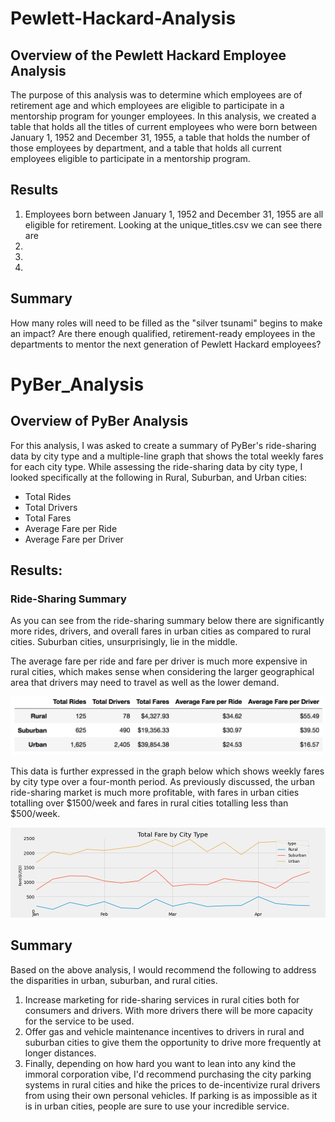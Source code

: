 # Pewlett-Hackard-Analysis
## Overview of the Pewlett Hackard Employee Analysis
The purpose of this analysis was to determine which employees are of retirement age and which employees are eligible to participate in a mentorship program for younger employees. In this analysis, we created a table that holds all the titles of current employees who were born between January 1, 1952 and December 31, 1955, a table that holds the number of those employees by department, and a table that holds all current employees eligible to participate in a mentorship program.

## Results
1. Employees born between January 1, 1952 and December 31, 1955 are all eligible for retirement. Looking at the unique_titles.csv we can see there are 
2.
3.
4.

## Summary
How many roles will need to be filled as the "silver tsunami" begins to make an impact?
Are there enough qualified, retirement-ready employees in the departments to mentor the next generation of Pewlett Hackard employees?

# PyBer_Analysis
## Overview of PyBer Analysis

For this analysis, I was asked to create a summary of PyBer's ride-sharing data by city type and a multiple-line graph that shows the total weekly fares for each city type. While assessing the ride-sharing data by city type, I looked specifically at the following in Rural, Suburban, and Urban cities:

  * Total Rides
  * Total Drivers
  * Total Fares
  * Average Fare per Ride
  * Average Fare per Driver

## Results:
### Ride-Sharing Summary

As you can see from the ride-sharing summary below there are significantly more rides, drivers, and overall fares in urban cities as compared to rural cities. Suburban cities, unsurprisingly, lie in the middle.

The average fare per ride and fare per driver is much more expensive in rural cities, which makes sense when considering the larger geographical area that drivers may need to travel as well as the lower demand.

![Ride-Sharing_Summary.png](https://github.com/liviblocker/PyBer_Analysis/blob/master/analysis/Ride-Sharing_Summary.png)

This data is further expressed in the graph below which shows weekly fares by city type over a four-month period. As previously discussed, the urban ride-sharing market is much more profitable, with fares in urban cities totalling over $1500/week and fares in rural cities totalling less than $500/week.

![PyBer_fare_summary.png](https://github.com/liviblocker/PyBer_Analysis/blob/master/analysis/PyBer_fare_summary.png)

  ## Summary
Based on the above analysis, I would recommend the following to address the disparities in urban, suburban, and rural cities.
1. Increase marketing for ride-sharing services in rural cities both for consumers and drivers. With more drivers there will be more capacity for the service to be used.
2. Offer gas and vehicle maintenance incentives to drivers in rural and suburban cities to give them the opportunity to drive more frequently at longer distances.
3. Finally, depending on how hard you want to lean into any kind the immoral corporation vibe, I'd recommend purchasing the city parking systems in rural cities and hike the prices to de-incentivize rural drivers from using their own personal vehicles. If parking is as impossible as it is in urban cities, people are sure to use your incredible service.
